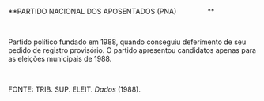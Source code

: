 **PARTIDO NACIONAL DOS APOSENTADOS (PNA)                **

 

Partido político fundado em 1988, quando conseguiu deferimento de seu
pedido de registro provisório. O partido apresentou candidatos apenas
para as eleições municipais de 1988.

 

FONTE: TRIB. SUP. ELEIT. *Dados* (1988).

 
